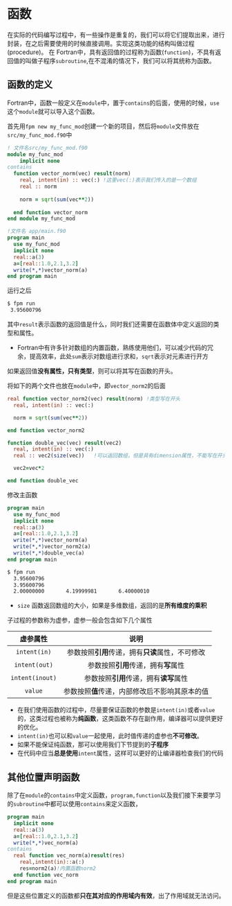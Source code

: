 # 函数
在实际的代码编写过程中，有一些操作是重复的，我们可以将它们提取出来，进行封装，在之后需要使用的时候直接调用。实现这类功能的结构叫做过程(procedure)。
在 Fortran中，具有返回值的过程称为函数(`function`)，不具有返回值的叫做子程序`subroutine`,在不混淆的情况下，我们可以将其统称为函数。

## 函数的定义

Fortran中，函数一般定义在`module`中，置于`contains`的后面，使用的时候，`use`这个`module`就可以导入这个函数。

首先用`fpm new my_func_mod`创建一个新的项目，然后将`module`文件放在`src/my_func_mod.f90`中
``` fortran
! 文件名src/my_func_mod.f90
module my_func_mod
    implicit none
contains
  function vector_norm(vec) result(norm)
    real, intent(in) :: vec(:) !这里vec(:)表示我们传入的是一个数组
    real :: norm
  
    norm = sqrt(sum(vec**2))
  
  end function vector_norm
end module my_func_mod

!文件名 app/main.f90
program main
  use my_func_mod
  implicit none
  real::a(3)
  a=[real::1.0,2.1,3.2]
  write(*,*)vector_norm(a)
end program main
```
运行之后
``` sh
$ fpm run
 3.95600796
```
其中`result`表示函数的返回值是什么，同时我们还需要在函数体中定义返回的类型和属性。 
- Fortran中有许多针对数组的内置函数，熟练使用他们，可以减少代码的冗余，提高效率，此处`sum`表示对数组进行求和，`sqrt`表示对元素进行开方

如果返回值**没有属性，只有类型**，则可以将其写在函数的开头。

将如下的两个文件也放在`module`中，即`vector_norm2`的后面
``` fortran
real function vector_norm2(vec) result(norm) !类型写在开头
  real, intent(in) :: vec(:)

  norm = sqrt(sum(vec**2))

end function vector_norm2

function double_vec(vec) result(vec2)
  real, intent(in) :: vec(:)
  real :: vec2(size(vec))   !可以返回数组，但是具有dimension属性，不能写在开头

  vec2=vec*2

end function double_vec
```
修改主函数

``` fortran
program main
  use my_func_mod
  implicit none
  real::a(3)
  a=[real::1.0,2.1,3.2]
  write(*,*)vector_norm(a)
  write(*,*)vector_norm2(a)
  write(*,*)double_vec(a)
end program main
```
``` sh
$ fpm run
  3.95600796    
  3.95600796    
  2.00000000       4.19999981       6.40000010
```
- `size` 函数返回数组的大小，如果是多维数组，返回的是**所有维度的乘积**

子过程的参数称为虚参，虚参一般会包含如下几个属性

| 虚参属性|说明|
|:-:|:-:|
|`intent(in)`|参数按照**引用**传递，拥有**只读**属性，不可修改|
|`intent(out)`|参数按照**引用**传递，拥有**写**属性|
|`intent(inout)`|参数按照**引用**传递，拥有**读写**属性|
|`value`|参数按照**值**传递，内部修改后不影响其原本的值|

- 在我们使用函数的过程中，尽量要保证函数的参数是`intent(in)`或者`value`的，这类过程也被称为**纯函数**，这类函数不存在副作用，编译器可以提供更好的优化。
- `intent(in)`也可以和`value`一起使用，此时值传递的虚参也**不可修改**。
- 如果不能保证纯函数，那可以使用我们下节提到的**子程序**
- 在代码中应当**总是使用**`intent`属性，这样可以更好的让编译器检查我们的代码

## 其他位置声明函数
除了在`module`的`contains`中定义函数，`program,function`以及我们接下来要学习的`subroutine`中都可以使用`contains`来定义函数，

``` fortran
program main
  implicit none
  real::a(3)
  a=[real::1.0,2.1,3.2]
  write(*,*)vec_norm(a)
contains
  real function vec_norm(a)result(res)
    real,intent(in)::a(:)
    res=norm2(a)!内置函数norm2
  end function vec_norm
end program main
```

但是这些位置定义的函数都**只在其对应的作用域内有效**，出了作用域就无法访问。



